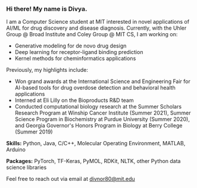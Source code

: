 ### Hi there! My name is Divya.

I am a Computer Science student at MIT interested in novel applications of AI/ML for drug discovery and disease diagnosis. Currently, with the Uhler Group @ Broad Institute and Coley Group @ MIT CS, I am working on:

* Generative modeling for de novo drug design
* Deep learning for receptor-ligand binding prediction
* Kernel methods for cheminformatics applications

Previously, my highlights include:

* Won grand awards at the International Science and Engineering Fair for AI-based tools for drug overdose detection and behavioral health applications
* Interned at Eli Lilly on the Bioproducts R&D team
* Conducted computational biology research at the Summer Scholars Research Program at Winship Cancer Institute (Summer 2021), Summer Science Program in Biochemistry at Purdue University (Summer 2020), and Georgia Governor's Honors Program in Biology at Berry College (Summer 2019)

**Skills:** Python, Java, C/C++, Molecular Operating Environment, MATLAB, Arduino

**Packages:** PyTorch, TF-Keras, PyMOL, RDKit, NLTK, other Python data science libraries

Feel free to reach out via email at divnor80@mit.edu

<!--
**divnori/divnori** is a ✨ _special_ ✨ repository because its `README.md` (this file) appears on your GitHub profile.

Here are some ideas to get you started:

- 🔭 I’m currently working on ...
- 🌱 I’m currently learning ...
- 👯 I’m looking to collaborate on ...
- 🤔 I’m looking for help with ...
- 💬 Ask me about ...
- 📫 How to reach me: ...
- 😄 Pronouns: ...
- ⚡ Fun fact: ...
-->
